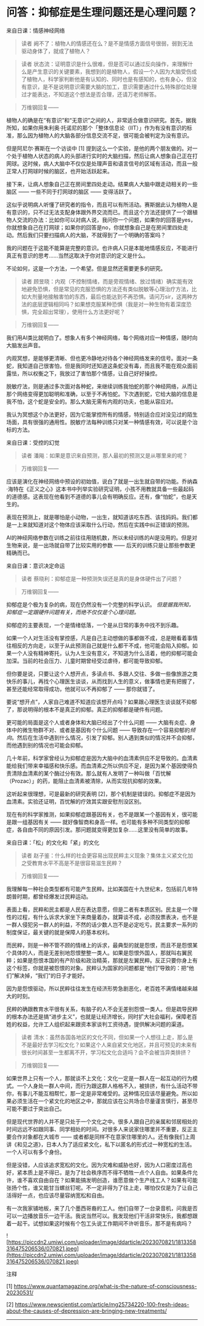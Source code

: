 # 问答：抑郁症是生理问题还是心理问题？

来自日课：情感神经网络

> 读者 阙不了：植物人的情感还在么？是不是情感方面信号很弱，弱到无法驱动身体了，就成了植物人？

> 读者 状态流：证明意识是什么很难，但是否可以通过反向操作，来理解什么是产生意识的关键要素，我想到的是植物人，假设一个人因为大脑受伤成了植物人，科学家判断他是有认知的、同时也是有感知的，也有身心，但没有意识，是不是说明意识需要大脑的加工，意识需要通过什么特殊部位处理过才能表达，不知道这个想法是否合理，还请万老师解答。

> 万维钢回复——

植物人的确是在“有意识”和“无意识”之间的人，非常适合做意识研究。首先，据我所知，如果你用朱利奥·托诺尼的那个「整体信息论（IIT）」作为有没有意识的标准，那么因为植物人的大脑各部分信息交流不足，很可能会被判定为没有意识。

但是阿尼尔·赛斯在一个访谈中 [1] 提到这么一个实验，是他的两个朋友做的。对一个处于植物人状态的病人的头部进行实时的大脑扫描，然后让病人想象自己正在打网球。这时候，病人大脑中不仅仅是处理声音和语言信号的区域有活动，而且一般正常人打网球时候的脑区，也开始活跃起来。

接下来，让病人想象自己正在房间里四处走动。结果病人大脑中跟走动相关的一些脑区 —— 一些不同于打网球的脑区 —— 变得活跃了。

这似乎说明病人听懂了研究者的指令，而且可以有所活动。赛斯据此认为植物人是有意识的，只不过无法支配身体跟外界交流而已。而且这个方法还提供了一个跟植物人交流的办法：比如你可以对病人说，我问你一个问题，如果你的回答是yes，你就想象自己在打网球；如果你的回答是no，你就想象自己是在房间里四处走动。然后我们只要扫描病人的大脑，不就得到了一个明确的答案吗？

我的问题在于这能不能算是完整的意识。也许病人只是本能地情感反应，不能进行真正有意识的思考……当然这取决于你对意识的定义是什么。

不论如何，这是一个方法，一个希望。但是显然还需要更多的研究。

> 读者 顾昱晓：内观（不控制情绪，而是旁观情绪、放过情绪）确实能有效地避免恐惧，但是常见的克服恐惧的方法还有类似脱敏等心理治疗方法，比如大剂量地接触害怕的东西，最后也能达到不再恐惧。请问万sir，这两种方法的底层逻辑相同吗？如果想克服某种恐惧（我是对一种生物有着深度恐惧，完全超出常理），使用什么方法更好呢？

> 万维钢回复—— 

我们用AI类比就明白了。想象人有多个神经网络，每个网络对应一种情感，随时向大脑发出声音。

内观冥想，是能够更清晰、但也更冷静地对待各个神经网络发来的信号。面对一条蛇，我知道自己很害怕，但是我同时还知道这条蛇没有毒，而且我不能在观众面前露怯，所以权衡之下，我放过了害怕那个情感，让自己好好操控。

脱敏疗法，则是通过多次面对各种蛇，来继续训练我怕蛇的那个神经网络，从而让那个网络变得更加聪明和准确，以至于不再怕蛇。下次遇到蛇，它给大脑的信息是我不怕，这个蛇是安全的。那么大脑无需有内观的功夫，也能从容应对。

我认为冥想这个办法更好，因为它能掌控所有的情感，特别适合应对没见过的陌生场面，具有很强的通用性。脱敏疗法每种训练只对某一种情感有效，可以说是个治标的方法。

来自日课：受控的幻觉

> 读者 潘飚：如果是意识来自预测，那人最初的预测又是从哪里来的呢？

> 万维钢回复—— 

应该是演化在神经网络中预设的初始值，说白了就是一出生就自带的功能。乔纳森·海特在《正义之心》这本书中列举实验研究证明，小孩不用教就具备一些最起码的道德感。这表现在他看到不道德的事儿会有明确反应。还有，像“怕蛇”，也是天生的。

表现在预测上，就是哪怕是小动物，一出生，就知道该吃东西、该找妈妈。我们都是一上来就知道对这个物体应该采取什么行动，然后在实践中纠正错误的预测。

AI的神经网络参数在训练之前往往用随机数，所以未经训练的AI是没用的。但是对生物来说，是一出场就自带了比较实用的参数 —— 后天的训练只是让那些参数更精确而已。

来自日课：意识决定命运

> 读者 蔡晓利：抑郁症是一种预测失误还是真的是身体硬件出了问题？

> 万维钢回复—— 

抑郁症是个极为复杂的病，现在仍然没有一个完整的科学认识。 *但是据我所知，抑郁症一定跟硬件问题有关，而绝不仅仅是个心理问题。*

抑郁症的主要表现，一个是情绪低落，一个是从日常的事务中找不到乐趣。

如果一个人对生活没有掌控感，凡是自己主动想做的事都做不成，总是眼看着事情往相反的方向走，以至于从此预测自己就是什么都干不成，他可能会陷入抑郁。如果一个人没有精神寄托，认为人生没有意义，不知道为什么活着，他的抑郁可能会加深。当前的社会压力、儿童时期曾经受过虐待，都可能导致抑郁。

但你要是说，只要让这个人想开点，多读点书、多跟人交往、多做一些像旅游之类快乐的事儿，再找个心理医生谈谈，从而找到人生的意义，做事情也更有把握了，甚至还能经常取得成功，他就可以不再抑郁了 —— 那你就错了。

要说“想开点”，人家自己难道不知道应该想开点吗？如果跟心理医生谈谈就不抑郁了，那说明得的根本不是真正的抑郁。真正的抑郁都是硬件有问题。

更可能的局面是这个人或者身体和大脑已经出了个什么问题 —— 大脑有炎症、身体中的微生物群不对、或者是基因有个什么问题 —— 导致存在一个容易抑郁的*倾向*。然后在生活中遇到什么情况，引发了抑郁。别人遇到类似的情况并不会抑郁，而他遇到别的情况也可能会抑郁。

几十年前，科学家曾经认为抑郁症是因为大脑中的血清素供应不足导致的。血清素能给我们带来幸福感和快乐感。而血清素之所以供应不足，是因为某个基因使得负责清除血清素的某个酶过分有效。那么就有人发明了一种叫做「百忧解（Prozac）」的药，能阻止血清素被清除，从而实现抗抑郁的效果。

这听起来很理想，可是最新的研究表明 [2]，那个机制是错误的。抑郁症不是因为血清素。实验还证明，百忧解的疗效其实跟安慰剂没区别。

现在有的科学家推测，如果抑郁症跟基因有关，也不是跟某一个基因有关，很可能是跟一组基因有关 —— 就好像智商和身高一样。也可能有多种不同类型的抑郁症，各自由不同的原因引发。那问题就变得更加复杂……这里没有简单的故事。

来自日课：「松」的文化和「紧」的文化

> 读者 赵子鉴：什么样的社会更容易出现民粹主义现象？集体主义紧文化加之受教育水平不高是不是很容易滋生民粹？

> 万维钢回复—— 

我理解每一种社会类型都有可能产生民粹。比如美国在十九世纪末，包括前几年特朗普时期，都曾经爆发过民粹运动。

表面上看，民粹和民主都是人民在表达意愿，但是二者有本质区别。民主是一个理性的过程，有什么诉求大家坐下来商量着办，就算谈不成，必须投票表决，也不是一群人侵犯另一群人的利益，不然的话少数人岂不是必定吃亏。民主要求一系列的制度保证，最关键的就是保障人的基本权利。

而民粹，则是一种不管不顾的情绪上的诉求，最典型的就是怨恨，而且不是怨恨某个具体的人，而是无差别地怨恨整整一类人。如果是怨恨外国人，那就叫右翼民粹；如果是怨恨本国的有产阶级和政治精英，那就是左翼民粹。反正只要你身上有这个标签，你就是被怨恨的对象。民粹认为国家的问题都是“他们”导致的：把“他们”解决掉，“我们”的日子才能好。

因为是怨恨驱动，所以民粹往往发生在经济形势急剧恶化，老百姓不满情绪越来越大的时刻。

民粹的确跟教育水平很有关系，有脑子的人不会无差别怨恨一类人。但是疏导民粹的根本办法还是搞“进步主义”，也就是让经济增长，同时扩大社会福利，保障老百姓的权益，允许工人组织起来跟资本家谈判工资待遇，提供解决问题的渠道。

> 读者 清水：虽然各国各地区的文化不同，但如果一个人想往上走，那么是不是最好去学习松文化？如果这个人来自紧文化地区，并且可预见的未来有很长时间甚至一生都离不开，学习松文化合适吗？会不会被当异类排挤？

> 万维钢回复—— 

如果世界上只有一个人，那就谈不上文化：文化一定是一群人在一起互动的行为模式。一个人身处一群人中间，而行为跟这群人格格不入，被排挤，有什么活动不带你，有事儿不能互相帮忙，那一定是非常难受的。这种情况应该尽量避免。所以如果必须生活在一个紧文化的地区之中，那就应该在公共场合尽量谨言慎行，甚至尽可能不要过于突出自己。

但是现代世界的人并不是只处于一个文化之中。很多人跟自己的亲属和邻居相处的时间远远不如跟同事、同学相处的时间。对很多人来说家住哪里并不重要，反正主要合作对象都在大城市 —— 或者都是同样不在意家住哪里的人。还有像我们上周讲《和见之道》，日本人为了适应紧文化，私下以匿名的形式过一种宽松的生活。一个人可以有多个身份。

但是没错，人应该追求宽松的文化。因为灾难和威胁也好，因为人口密度过高也好，紧本质上是不得已，是为了社会秩序而不得不牺牲一点个人自由。如果条件允许，谁不喜欢自由自在？如果能搞发明创造，谁愿意做个生产线工人？如果有可能张扬个性，谁又能甘当螺丝钉呢。不一定非得为了往上走，哪怕仅仅是为了让自己活得好一点，也应该尽量容纳宽松和自由。

有一次我家铺地板，来了几个墨西哥裔的工人。他们自带了一台录音机，问我是否可以一边播放音乐一边干活。我说当然可以。我发现他们干活非常快乐，我都想跟着一起干。试想如果这时候有个包工头说工作期间不许听音乐，那不是有病吗？

![https://piccdn2.umiwi.com/uploader/image/ddarticle/2023070821/1813358316475206536/070821.jpeg](https://piccdn2.umiwi.com/uploader/image/ddarticle/2023070821/1813358316475206536/070821.jpeg)

注释

[1] https://www.quantamagazine.org/what-is-the-nature-of-consciousness-20230531/

[2] https://www.newscientist.com/article/mg25734220-100-fresh-ideas-about-the-causes-of-depression-are-bringing-new-treatments/

---
